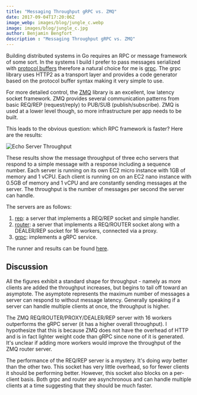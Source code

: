 ```yaml
---
title: "Messaging Throughput gRPC vs. ZMQ"
date: 2017-09-04T17:20:06Z
image_webp: images/blog/jungle_c.webp
image: images/blog/jungle_c.jpg
author: Benjamin Bengfort
description : "Messaging Throughput gRPC vs. ZMQ"
---
```


Building distributed systems in Go requires an RPC or message framework of some sort. In the systems I build I prefer to pass messages serialized with [protocol buffers](https://developers.google.com/protocol-buffers/) therefore a natural choice for me is [grpc](https://grpc.io/). The grpc library uses HTTP2 as a transport layer and provides a code generator based on the protocol buffer syntax making it very simple to use.

For more detailed control, the [ZMQ](http://zeromq.org/) library is an excellent, low latency socket framework. ZMQ provides several communication patterns from basic REQ/REP (request/reply) to PUB/SUB (publish/subscribe). ZMQ is used at a lower level though, so more infrastructure per app needs to be built.

This leads to the obvious question: which RPC framework is faster? Here are the results:

![Echo Server Throughput](/images/blog/2017-09-08-echo-throughput.png)

These results show the message throughput of three echo servers that respond to a simple message with a response including a sequence number. Each server is running on its own EC2 micro instance with 1GB of memory and 1 vCPU. Each client is running on on an EC2 nano instance with 0.5GB of memory and 1 vCPU and are constantly sending messages at the server. The throughput is the number of messages per second the server can handle.

The servers are as follows:

1. [rep](https://github.com/bbengfort/rtreq/blob/master/server_sync.go): a server that implements a REQ/REP socket and simple handler.
2. [router](https://github.com/bbengfort/rtreq/blob/master/server_async.go): a server that implements a REQ/ROUTER socket along with a DEALER/REP socket for 16 workers, connected via a proxy.
3. [grpc](https://github.com/bbengfort/echo/blob/master/server.go): implements a gRPC service.

The runner and results can be found [here](https://github.com/bbengfort/go-rpc-throughput).

## Discussion

All the figures exhibit a standard shape for throughput - namely as more clients are added the throughput increases, but begins to tail off toward an asymptote. The asymptote represents the maximum number of messages a server can respond to without message latency. Generally speaking if a server can handle multiple clients at once, the throughput is higher.

The ZMQ REQ/ROUTER/PROXY/DEALER/REP server with 16 workers outperforms the gRPC server (it has a higher overall throughput). I hypothesize that this is because ZMQ does not have the overhead of HTTP and is in fact lighter weight code than gRPC since none of it is generated. It's unclear if adding more workers would improve the throughput of the ZMQ router server.

The performance of the REQ/REP server is a mystery. It's doing _way_ better than the other two. This socket has very little overhead, so for fewer clients it should be performing better. However, this socket also blocks on a per-client basis. Both grpc and router are asynchronous and can handle multiple clients at a time suggesting that they should be much faster.
